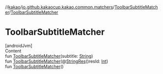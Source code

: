 //[kakao](../../../index.md)/[io.github.kakaocup.kakao.common.matchers](../index.md)/[ToolbarSubtitleMatcher](index.md)/[ToolbarSubtitleMatcher](-toolbar-subtitle-matcher.md)



# ToolbarSubtitleMatcher  
[androidJvm]  
Content  
fun [ToolbarSubtitleMatcher](-toolbar-subtitle-matcher.md)(subtitle: [String](https://kotlinlang.org/api/latest/jvm/stdlib/kotlin/-string/index.html))  
fun [ToolbarSubtitleMatcher](-toolbar-subtitle-matcher.md)(@[StringRes](https://developer.android.com/reference/kotlin/androidx/annotation/StringRes.html)()resId: [Int](https://kotlinlang.org/api/latest/jvm/stdlib/kotlin/-int/index.html))  
fun [ToolbarSubtitleMatcher](-toolbar-subtitle-matcher.md)()  



